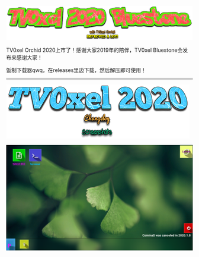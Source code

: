

![]( https://github.com/TeddyJi/TV0xel_Fanteam/blob/master/shotnew.png )

TV0xel Orchid 2020上市了！感谢大家2019年的陪伴，TV0xel Bluestone会发布来感谢大家！



饭制下载器qwq，在releases里边下载，然后解压即可使用！

------

![]( https://github.com/TeddyJi/TV0xel_Fanteam/raw/master/imgs/cl.png )



![]( https://github.com/TeddyJi/TV0xel_Fanteam/raw/master/imgs/Kamela.PNG )
